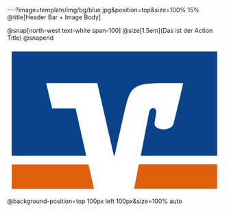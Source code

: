 ---?image=template/img/bg/blue.jpg&position=top&size=100% 15%
@title[Header Bar + Image Body]

@snap[north-west text-white span-100]
@size[1.5em](Das ist der Action Title)
@snapend

![logo](template/img/608px-Volksbank_Logo.svg.png)
@background-position=top 100px left 100px&size=100% auto
